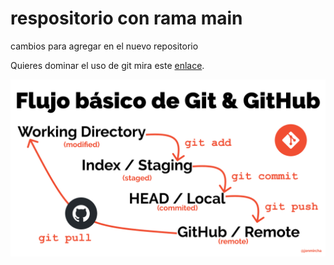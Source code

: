 # respositorio con rama main

cambios para agregar en el nuevo repositorio

Quieres dominar el uso de git mira este [enlace](https://jonmircha.com/git).

![Flujo de git](git-flow.png)